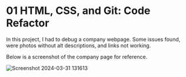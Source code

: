 # 01 HTML, CSS, and Git: Code Refactor

In this project, I had to debug a company webpage. Some issues found, were photos without alt descriptions, and links not working. 

Below is a screenshot of the company page for reference. 


![Screenshot 2024-03-31 131613](https://github.com/MikeKruce/01-HTML-CSS-and-Git-Code-Refactor/assets/160695510/c2fc6c03-47f5-4cf5-83cd-7208353460fa)
